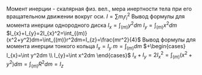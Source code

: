 Момент инерции - скалярная физ. вел., мера инертности тела при его вращательном движении вокруг оси. $I=\sum m_{i}r_{i}^2$
Вывод формулы для момента инерции однородного диска
	$I_{x}=\int_{(m)} y^2 dm$
	$I_{y}=\int_{(m)} x^2 dm$
	$I_{x}+I_{y}=2I_{x}^2=\int_{(m)}(x^2+y^2)dm=\int_{(m)}r^2dm=I_{z}=\frac{mr^2}{4}$
Вывод формулы для момента инерции тонкого кольца
	$I_{x}=I_{y}$
	$m=\int_{(m)}dm$
	$+\begin{cases} I_{x}=\int y^2dm \\ I_{y}=\int x^2dm \end{cases}$
	$I_{x}+I_{y}=2I_{x}^2=\int_{(m)}(x^2+y^2)dm=\int_{(m)}R^2dm=I_{z}$
	